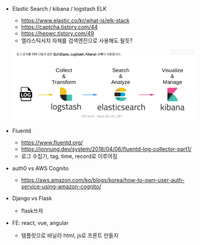 - Elastic Search / kibana / logstash ELK

  - https://www.elastic.co/kr/what-is/elk-stack
  - https://captcha.tistory.com/44
  - https://heowc.tistory.com/49
  - 엘라스틱서치 자체를 검색엔진으로 사용해도 될듯?

  ![image-20210411213930472](img.assets/image-20210411213930472.png)

- Fluentd

  - https://www.fluentd.org/
  - https://jonnung.dev/system/2018/04/06/fluentd-log-collector-part1/
  - 로그 수집기, tag, time, record로 이루어짐

- auth0 vs AWS Cognito
  - https://aws.amazon.com/ko/blogs/korea/how-to-own-user-auth-service-using-amazon-cognito/
- Django vs Flask
  - flask쓰자
- FE: react, vue, angular
  - 템플릿으로 바닐라 html, js로 프론트 만들자